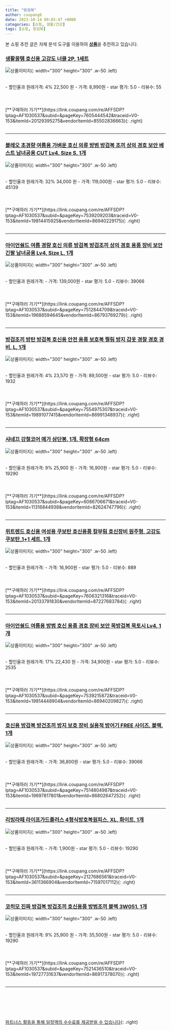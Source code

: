 ```yaml
---
title: "방검복"
author: coupang6
date: 2023-10-14 09:03:47 +0800
categories: [쇼핑, 생활/건강]
tags: [쇼핑, 방검복]
---
```


본 쇼핑 추천 글은 자체 분석 도구를 이용하여 [**상품**](https://link.coupang.com/a/bao1ui)을 추천하고 있습니다.

### [생활꿀템 호신용 고강도 너클 2P, 1세트](https://link.coupang.com/re/AFFSDP?lptag=AF1030537&subid=&pageKey=7605444542&traceid=V0-153&itemId=20129395275&vendorItemId=85502836663)

![상품이미지](https://thumbnail9.coupangcdn.com/thumbnails/remote/230x230ex/image/vendor_inventory/3c5b/eb24ae021a1a9c70149c6a08288e1326ddf88fe2d743b5f3a5d1136ad6c3.jpg){: width="300" height="300" .w-50 .left}


<br>
- 할인율과 원래가격: 4%  22,500   원
- 가격: 8,990원
- star 평가: 5.0
- 리뷰수: 55
<br>
<br>
<br>
<br>
[**구매하러 가기**](https://link.coupang.com/re/AFFSDP?lptag=AF1030537&subid=&pageKey=7605444542&traceid=V0-153&itemId=20129395275&vendorItemId=85502836663){: .right}
<br>
<br>

---

### [블레오 초경량 여름용 가벼운 호신 의류 방범 방검복 조끼 상의 경호 보안 베스트 남녀공용 CUT Lv4, Size S, 1개](https://link.coupang.com/re/AFFSDP?lptag=AF1030537&subid=&pageKey=7539209203&traceid=V0-153&itemId=19814415925&vendorItemId=86940229175)

![상품이미지](https://thumbnail10.coupangcdn.com/thumbnails/remote/230x230ex/image/vendor_inventory/cb9d/8e14e641f58869f974f1750031a12a400181f8e768ba2834b0cb10e21c7b.jpg){: width="300" height="300" .w-50 .left}


<br>
- 할인율과 원래가격: 32%  34,000   원
- 가격: 119,000원
- star 평가: 5.0
- 리뷰수: 45139
<br>
<br>
<br>
<br>
[**구매하러 가기**](https://link.coupang.com/re/AFFSDP?lptag=AF1030537&subid=&pageKey=7539209203&traceid=V0-153&itemId=19814415925&vendorItemId=86940229175){: .right}
<br>
<br>

---

### [아이언쉴드 여름 경량 호신 의류 방검복 방검조끼 상의 경호 용품 장비 보안 긴팔 남녀공용 Lv4, Size L, 1개](https://link.coupang.com/re/AFFSDP?lptag=AF1030537&subid=&pageKey=7512844709&traceid=V0-153&itemId=19688594645&vendorItemId=86793769279)

![상품이미지](https://thumbnail6.coupangcdn.com/thumbnails/remote/230x230ex/image/vendor_inventory/7402/2bef33b2960af61a9cb71fc2adf0c83c7c71c04cf5b0b0a3fd7997e564db.jpg){: width="300" height="300" .w-50 .left}


<br>
- 할인율과 원래가격: 
- 가격: 139,000원
- star 평가: 5.0
- 리뷰수: 39066
<br>
<br>
<br>
<br>
[**구매하러 가기**](https://link.coupang.com/re/AFFSDP?lptag=AF1030537&subid=&pageKey=7512844709&traceid=V0-153&itemId=19688594645&vendorItemId=86793769279){: .right}
<br>
<br>

---

### [방검조끼 방탄 방검복 호신용 안전 용품 보호복 찔림 방지 갑옷 경찰 경호 경비, L, 1개](https://link.coupang.com/re/AFFSDP?lptag=AF1030537&subid=&pageKey=7554975307&traceid=V0-153&itemId=19891077415&vendorItemId=86991348937)

![상품이미지](https://thumbnail8.coupangcdn.com/thumbnails/remote/230x230ex/image/vendor_inventory/1058/e79d3f1fb370f9af24c7c6079004d47d4dd167df86b29ade68508e0b2a6f.png){: width="300" height="300" .w-50 .left}


<br>
- 할인율과 원래가격: 4%  23,570   원
- 가격: 89,500원
- star 평가: 5.0
- 리뷰수: 1932
<br>
<br>
<br>
<br>
[**구매하러 가기**](https://link.coupang.com/re/AFFSDP?lptag=AF1030537&subid=&pageKey=7554975307&traceid=V0-153&itemId=19891077415&vendorItemId=86991348937){: .right}
<br>
<br>

---

### [샤네끄 강철코어 메가 삼단봉, 1개, 확장형 64cm](https://link.coupang.com/re/AFFSDP?lptag=AF1030537&subid=&pageKey=6086706671&traceid=V0-153&itemId=11316844938&vendorItemId=82624747796)

![상품이미지](https://thumbnail9.coupangcdn.com/thumbnails/remote/230x230ex/image/vendor_inventory/4d1f/90dc302d83fd0bdf70b2cdbe4aea12d4e93f06aa59cae7710b6cc88e3411.jpg){: width="300" height="300" .w-50 .left}


<br>
- 할인율과 원래가격: 9%  25,900   원
- 가격: 16,900원
- star 평가: 5.0
- 리뷰수: 19290
<br>
<br>
<br>
<br>
[**구매하러 가기**](https://link.coupang.com/re/AFFSDP?lptag=AF1030537&subid=&pageKey=6086706671&traceid=V0-153&itemId=11316844938&vendorItemId=82624747796){: .right}
<br>
<br>

---

### [위트렌드 호신용 여성용 쿠보탄 호신용품 칼부림 호신장비 원주형, 고강도 쿠보탄_1+1 세트, 1개](https://link.coupang.com/re/AFFSDP?lptag=AF1030537&subid=&pageKey=7606321316&traceid=V0-153&itemId=20133791830&vendorItemId=87227683784)

![상품이미지](https://thumbnail7.coupangcdn.com/thumbnails/remote/230x230ex/image/vendor_inventory/756c/8e4c39694c7320ceb4e269b164250971d1985f31408bea47cb76ecea647b.jpg){: width="300" height="300" .w-50 .left}


<br>
- 할인율과 원래가격: 
- 가격: 16,900원
- star 평가: 5.0
- 리뷰수: 889
<br>
<br>
<br>
<br>
[**구매하러 가기**](https://link.coupang.com/re/AFFSDP?lptag=AF1030537&subid=&pageKey=7606321316&traceid=V0-153&itemId=20133791830&vendorItemId=87227683784){: .right}
<br>
<br>

---

### [아이언쉴드 여름용 방범 호신 용품 경호 장비 보안 목방검복 목토시 Lv4, 1개](https://link.coupang.com/re/AFFSDP?lptag=AF1030537&subid=&pageKey=7539215872&traceid=V0-153&itemId=19814448904&vendorItemId=86940209827)

![상품이미지](https://thumbnail9.coupangcdn.com/thumbnails/remote/230x230ex/image/vendor_inventory/b12d/aaef0bdd82c8ef46b23252cc9c54f82d741f6c9c2e457afe7dcdc1f03c8a.jpg){: width="300" height="300" .w-50 .left}


<br>
- 할인율과 원래가격: 17%  22,430   원
- 가격: 34,900원
- star 평가: 5.0
- 리뷰수: 2535
<br>
<br>
<br>
<br>
[**구매하러 가기**](https://link.coupang.com/re/AFFSDP?lptag=AF1030537&subid=&pageKey=7539215872&traceid=V0-153&itemId=19814448904&vendorItemId=86940209827){: .right}
<br>
<br>

---

### [호신용 방검복 방건조끼 방지 보호 장비 실용적 방어기 FREE 사이즈, 블랙, 1개](https://link.coupang.com/re/AFFSDP?lptag=AF1030537&subid=&pageKey=7514804987&traceid=V0-153&itemId=19697817801&vendorItemId=86802647252)

![상품이미지](https://thumbnail7.coupangcdn.com/thumbnails/remote/230x230ex/image/vendor_inventory/1dd1/d7651c57c25d9e9224e3d23b7a9d1ea76498ea9ea0d8fef98a4ef0d7e41e.jpg){: width="300" height="300" .w-50 .left}


<br>
- 할인율과 원래가격: 
- 가격: 36,800원
- star 평가: 5.0
- 리뷰수: 39066
<br>
<br>
<br>
<br>
[**구매하러 가기**](https://link.coupang.com/re/AFFSDP?lptag=AF1030537&subid=&pageKey=7514804987&traceid=V0-153&itemId=19697817801&vendorItemId=86802647252){: .right}
<br>
<br>

---

### [리빙라떼 라이프가드플러스 4형식방호복원피스, XL, 화이트, 1개](https://link.coupang.com/re/AFFSDP?lptag=AF1030537&subid=&pageKey=2127686561&traceid=V0-153&itemId=3611366904&vendorItemId=71597017112)

![상품이미지](https://thumbnail10.coupangcdn.com/thumbnails/remote/230x230ex/image/vendor_inventory/cff7/53845e50f583d28b71f195f1520b1dadbc1c653b9e52911cadfead98dba6.jpg){: width="300" height="300" .w-50 .left}


<br>
- 할인율과 원래가격: 
- 가격: 1,900원
- star 평가: 5.0
- 리뷰수: 19290
<br>
<br>
<br>
<br>
[**구매하러 가기**](https://link.coupang.com/re/AFFSDP?lptag=AF1030537&subid=&pageKey=2127686561&traceid=V0-153&itemId=3611366904&vendorItemId=71597017112){: .right}
<br>
<br>

---

### [코히모 진짜 방검복 방검조끼 호신용품 방범조끼 블랙 3W051, 1개](https://link.coupang.com/re/AFFSDP?lptag=AF1030537&subid=&pageKey=7521436510&traceid=V0-153&itemId=19727731637&vendorItemId=86917378070)

![상품이미지](https://thumbnail10.coupangcdn.com/thumbnails/remote/230x230ex/image/vendor_inventory/7b55/c848c9b09b93732f54704f1e194bb26d7d6b329594e31fc085656018b2fb.png){: width="300" height="300" .w-50 .left}


<br>
- 할인율과 원래가격: 9%  25,900   원
- 가격: 35,500원
- star 평가: 5.0
- 리뷰수: 19290
<br>
<br>
<br>
<br>
[**구매하러 가기**](https://link.coupang.com/re/AFFSDP?lptag=AF1030537&subid=&pageKey=7521436510&traceid=V0-153&itemId=19727731637&vendorItemId=86917378070){: .right}
<br>
<br>

---
<br><br><br><br><br> [파트너스 활동을 통해 일정액의 수수료를 제공받을 수 있습니다](https://link.coupang.com/a/bao1ui){: .right}